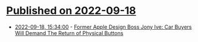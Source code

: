 # [Published on 2022-09-18](index.md)

* [2022-09-18, 15:34:00](https://tech.slashdot.org/story/22/09/18/0455209/former-apple-design-boss-jony-ive-car-buyers-will-demand-the-return-of-physical-buttons?utm_source=rss1.0mainlinkanon&utm_medium=feed) - [Former Apple Design Boss Jony Ive: Car Buyers Will Demand The Return of Physical Buttons](https://tech.slashdot.org/story/22/09/18/0455209/former-apple-design-boss-jony-ive-car-buyers-will-demand-the-return-of-physical-buttons?utm_source=rss1.0mainlinkanon&utm_medium=feed)
